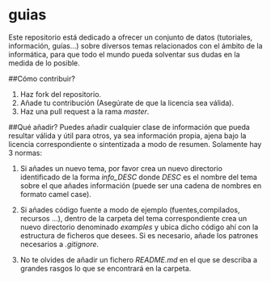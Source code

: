 # guias
Este repositorio está dedicado a ofrecer un conjunto de datos (tutoriales,
información, guías...) sobre diversos temas relacionados con el ámbito de la
informática, para que todo el mundo pueda solventar sus dudas en la medida de
lo posible.

##Cómo contribuir?
1. Haz fork del repositorio.
2. Añade tu contribución (Asegúrate de que la licencia sea válida).
3. Haz una pull request a la rama *master*.

##Qué añadir?
Puedes añadir cualquier clase de información que pueda resultar válida y útil
para otros, ya sea información propia, ajena bajo la licencia correspondiente
o sintentizada a modo de resumen. Solamente hay 3 normas:

1. Si añades un nuevo tema, por favor crea un nuevo directorio identificado de
la forma *info_DESC* donde *DESC* es el nombre del tema sobre el que añades
información (puede ser una cadena de nombres en formato camel case).

2. Si añades código fuente a modo de ejemplo (fuentes,compilados, recursos ...),
dentro de la carpeta del tema correspondiente crea un nuevo directorio
denominado *examples* y ubica dicho código ahí con la estructura de ficheros que
desees. Si es necesario, añade los patrones necesarios a *.gitignore*.

3. No te olvides de añadir un fichero *README.md* en el que se describa a
grandes rasgos lo que se encontrará en la carpeta.
